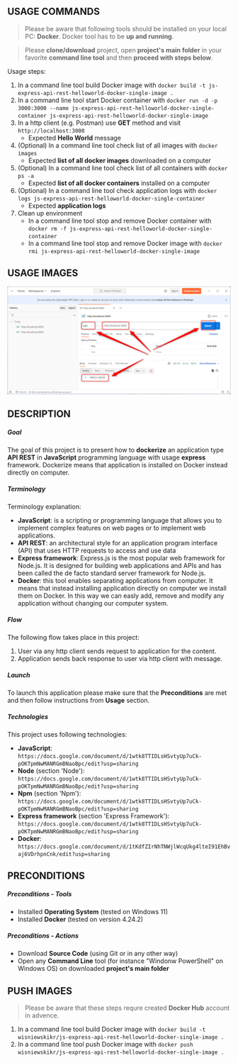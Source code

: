 USAGE COMMANDS
--------------

> Please be aware that following tools should be installed on your local PC: **Docker**. Docker tool has to be **up and running**.

> Please **clone/download** project, open **project's main folder** in your favorite **command line tool** and then **proceed with steps below**. 

Usage steps:
1. In a command line tool build Docker image with `docker build -t js-express-api-rest-helloworld-docker-single-image .`
1. In a command line tool start Docker container with `docker run -d -p 3000:3000 --name js-express-api-rest-helloworld-docker-single-container js-express-api-rest-helloworld-docker-single-image`
1. In a http client (e.g. Postman) use **GET** method and visit `http://localhost:3000`
   * Expected **Hello World** message
1. (Optional) In a command line tool check list of all images with `docker images`
   * Expected **list of all docker images** downloaded on a computer
1. (Optional) In a command line tool check list of all containers with `docker ps -a`
   * Expected **list of all docker containers** installed on a computer
1. (Optional) In a command line tool check application logs with `docker logs js-express-api-rest-helloworld-docker-single-container`
   * Expected **application logs**
1. Clean up environment 
     * In a command line tool stop and remove Docker container with `docker rm -f js-express-api-rest-helloworld-docker-single-container`
     * In a command line tool stop and remove Docker image with `docker rmi js-express-api-rest-helloworld-docker-single-image`


USAGE IMAGES
------------

![My Image](readme-images/image-01.png)


DESCRIPTION
-----------

##### Goal
The goal of this project is to present how to **dockerize** an application type **API REST** in **JavaScript** programming language with usage **express** framework. Dockerize means that application is installed on Docker instead directly on computer.

##### Terminology
Terminology explanation:
* **JavaScript**: is a scripting or programming language that allows you to implement complex features on web pages or to implement web applications.
* **API REST**: an architectural style for an application program interface (API) that uses HTTP requests to access and use data
* **Express framework**: Express.js is the most popular web framework for Node.js. It is designed for building web applications and APIs and has been called the de facto standard server framework for Node.js.
* **Docker**: this tool enables separating applications from computer. It means that instead installing application directly on computer we install them on Docker. In this way we can easly add, remove and modify any application without changing our computer system.

##### Flow
The following flow takes place in this project:
1. User via any http client sends request to application for the content.
1. Application sends back response to user via http client with message.

##### Launch
To launch this application please make sure that the **Preconditions** are met and then follow instructions from **Usage** section.

##### Technologies
This project uses following technologies:
* **JavaScript**: `https://docs.google.com/document/d/1wtk8TTIDLsHSvtyUp7uCk-pOKTpmNwMANRGmBNaoBpc/edit?usp=sharing`
* **Node** (section 'Node'): `https://docs.google.com/document/d/1wtk8TTIDLsHSvtyUp7uCk-pOKTpmNwMANRGmBNaoBpc/edit?usp=sharing`
* **Npm** (section 'Npm'): `https://docs.google.com/document/d/1wtk8TTIDLsHSvtyUp7uCk-pOKTpmNwMANRGmBNaoBpc/edit?usp=sharing`
* **Express framework** (section 'Express Framework'): `https://docs.google.com/document/d/1wtk8TTIDLsHSvtyUp7uCk-pOKTpmNwMANRGmBNaoBpc/edit?usp=sharing`
* **Docker**: `https://docs.google.com/document/d/1tKdfZIrNhTNWjlWcqUkg4lteI91EhBvaj6VDrhpnCnk/edit?usp=sharing`


PRECONDITIONS
-------------

##### Preconditions - Tools
* Installed **Operating System** (tested on Windows 11)
* Installed **Docker** (tested on version 4.24.2)

##### Preconditions - Actions
* Download **Source Code** (using Git or in any other way) 
* Open any **Command Line** tool (for instance "Windonw PowerShell" on Windows OS) on downloaded **project's main folder**


PUSH IMAGES
-----------

> Please be aware that these steps requre created **Docker Hub** account in advence.

1. In a command line tool build Docker image with `docker build -t wisniewskikr/js-express-api-rest-helloworld-docker-single-image .`
1. In a command line tool push Docker image with `docker push wisniewskikr/js-express-api-rest-helloworld-docker-single-image .`